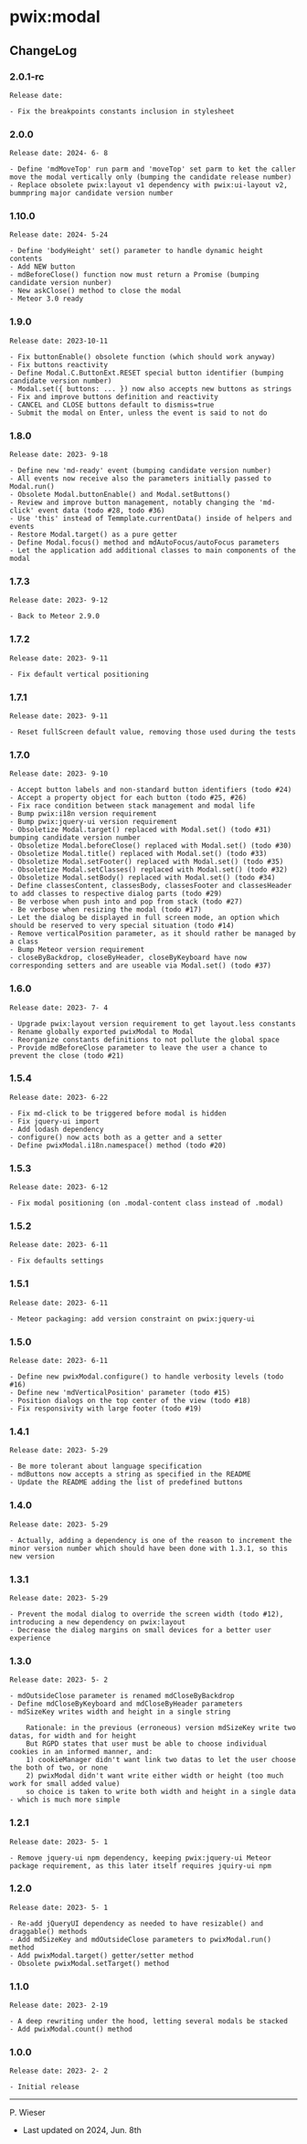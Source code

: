 # pwix:modal

## ChangeLog

### 2.0.1-rc

    Release date: 

    - Fix the breakpoints constants inclusion in stylesheet

### 2.0.0

    Release date: 2024- 6- 8

    - Define 'mdMoveTop' run parm and 'moveTop' set parm to ket the caller move the modal vertically only (bumping the candidate release number)
    - Replace obsolete pwix:layout v1 dependency with pwix:ui-layout v2, bummpring major candidate version number

### 1.10.0

    Release date: 2024- 5-24

    - Define 'bodyHeight' set() parameter to handle dynamic height contents
    - Add NEW button
    - mdBeforeClose() function now must return a Promise (bumping candidate version nunber)
    - New askClose() method to close the modal
    - Meteor 3.0 ready

### 1.9.0

    Release date: 2023-10-11

    - Fix buttonEnable() obsolete function (which should work anyway)
    - Fix buttons reactivity
    - Define Modal.C.ButtonExt.RESET special button identifier (bumping candidate version number)
    - Modal.set({ buttons: ... }) now also accepts new buttons as strings
    - Fix and improve buttons definition and reactivity
    - CANCEL and CLOSE buttons default to dismiss=true
    - Submit the modal on Enter, unless the event is said to not do

### 1.8.0

    Release date: 2023- 9-18

    - Define new 'md-ready' event (bumping candidate version number)
    - All events now receive also the parameters initially passed to Modal.run()
    - Obsolete Modal.buttonEnable() and Modal.setButtons()
    - Review and improve button management, notably changing the 'md-click' event data (todo #28, todo #36)
    - Use 'this' instead of Temmplate.currentData() inside of helpers and events
    - Restore Modal.target() as a pure getter
    - Define Modal.focus() method and mdAutoFocus/autoFocus parameters
    - Let the application add additional classes to main components of the modal

### 1.7.3

    Release date: 2023- 9-12

    - Back to Meteor 2.9.0

### 1.7.2

    Release date: 2023- 9-11

    - Fix default vertical positioning

### 1.7.1

    Release date: 2023- 9-11

    - Reset fullScreen default value, removing those used during the tests

### 1.7.0

    Release date: 2023- 9-10

    - Accept button labels and non-standard button identifiers (todo #24)
    - Accept a property object for each button (todo #25, #26)
    - Fix race condition between stack management and modal life
    - Bump pwix:i18n version requirement
    - Bump pwix:jquery-ui version requirement
    - Obsoletize Modal.target() replaced with Modal.set() (todo #31) bumping candidate version number
    - Obsoletize Modal.beforeClose() replaced with Modal.set() (todo #30)
    - Obsoletize Modal.title() replaced with Modal.set() (todo #33)
    - Obsoletize Modal.setFooter() replaced with Modal.set() (todo #35)
    - Obsoletize Modal.setClasses() replaced with Modal.set() (todo #32)
    - Obsoletize Modal.setBody() replaced with Modal.set() (todo #34)
    - Define classesContent, classesBody, classesFooter and classesHeader to add classes to respective dialog parts (todo #29)
    - Be verbose when push into and pop from stack (todo #27)
    - Be verbose when resizing the modal (todo #17)
    - Let the dialog be displayed in full screen mode, an option which should be reserved to very special situation (todo #14)
    - Remove verticalPosition parameter, as it should rather be managed by a class
    - Bump Meteor version requirement
    - closeByBackdrop, closeByHeader, closeByKeyboard have now corresponding setters and are useable via Modal.set() (todo #37)

### 1.6.0

    Release date: 2023- 7- 4

    - Upgrade pwix:layout version requirement to get layout.less constants
    - Rename globally exported pwixModal to Modal
    - Reorganize constants definitions to not pollute the global space
    - Provide mdBeforeClose parameter to leave the user a chance to prevent the close (todo #21)

### 1.5.4

    Release date: 2023- 6-22

    - Fix md-click to be triggered before modal is hidden
    - Fix jquery-ui import
    - Add lodash dependency
    - configure() now acts both as a getter and a setter
    - Define pwixModal.i18n.namespace() method (todo #20)

### 1.5.3

    Release date: 2023- 6-12

    - Fix modal positioning (on .modal-content class instead of .modal)

### 1.5.2

    Release date: 2023- 6-11

    - Fix defaults settings

### 1.5.1

    Release date: 2023- 6-11

    - Meteor packaging: add version constraint on pwix:jquery-ui

### 1.5.0

    Release date: 2023- 6-11

    - Define new pwixModal.configure() to handle verbosity levels (todo #16)
    - Define new 'mdVerticalPosition' parameter (todo #15)
    - Position dialogs on the top center of the view (todo #18)
    - Fix responsivity with large footer (todo #19)

### 1.4.1

    Release date: 2023- 5-29

    - Be more tolerant about language specification
    - mdButtons now accepts a string as specified in the README
    - Update the README adding the list of predefined buttons

### 1.4.0

    Release date: 2023- 5-29

    - Actually, adding a dependency is one of the reason to increment the minor version number which should have been done with 1.3.1, so this new version

### 1.3.1

    Release date: 2023- 5-29

    - Prevent the modal dialog to override the screen width (todo #12), introducing a new dependency on pwix:layout
    - Decrease the dialog margins on small devices for a better user experience

### 1.3.0

    Release date: 2023- 5- 2

    - mdOutsideClose parameter is renamed mdCloseByBackdrop
    - Define mdCloseByKeyboard and mdCloseByHeader parameters
    - mdSizeKey writes width and height in a single string
        
        Rationale: in the previous (erroneous) version mdSizeKey write two datas, for width and for height
        But RGPD states that user must be able to choose individual cookies in an informed manner, and:
        1) cookieManager didn't want link two datas to let the user choose the both of two, or none
        2) pwixModal didn't want write either width or height (too much work for small added value)
        so choice is taken to write both width and height in a single data - which is much more simple

### 1.2.1

    Release date: 2023- 5- 1

    - Remove jquery-ui npm dependency, keeping pwix:jquery-ui Meteor package requirement, as this later itself requires jquiry-ui npm

### 1.2.0

    Release date: 2023- 5- 1

    - Re-add jQueryUI dependency as needed to have resizable() and draggable() methods
    - Add mdSizeKey and mdOutsideClose parameters to pwixModal.run() method
    - Add pwixModal.target() getter/setter method
    - Obsolete pwixModal.setTarget() method

### 1.1.0

    Release date: 2023- 2-19

    - A deep rewriting under the hood, letting several modals be stacked
    - Add pwixModal.count() method

### 1.0.0

    Release date: 2023- 2- 2

    - Initial release

---
P. Wieser
- Last updated on 2024, Jun. 8th
